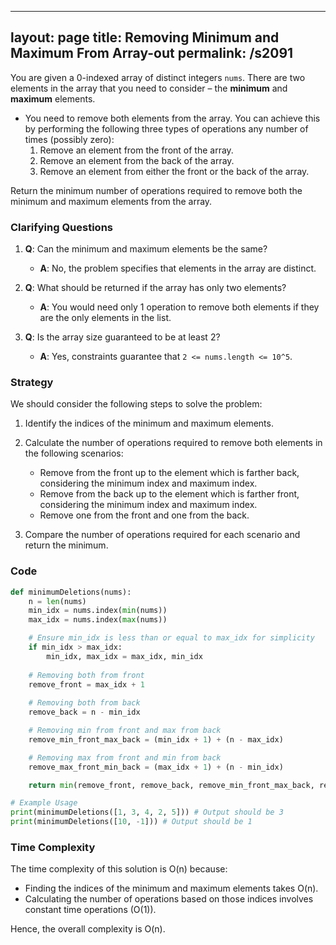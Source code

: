 
---
layout: page
title:  Removing Minimum and Maximum From Array-out
permalink: /s2091
---

You are given a 0-indexed array of distinct integers `nums`. There are two elements in the array that you need to consider – the **minimum** and **maximum** elements.

- You need to remove both elements from the array. You can achieve this by performing the following three types of operations any number of times (possibly zero):
  1. Remove an element from the front of the array.
  2. Remove an element from the back of the array.
  3. Remove an element from either the front or the back of the array.

Return the minimum number of operations required to remove both the minimum and maximum elements from the array.

### Clarifying Questions

1. **Q**: Can the minimum and maximum elements be the same?
   - **A**: No, the problem specifies that elements in the array are distinct.

2. **Q**: What should be returned if the array has only two elements?
   - **A**: You would need only 1 operation to remove both elements if they are the only elements in the list.

3. **Q**: Is the array size guaranteed to be at least 2?
   - **A**: Yes, constraints guarantee that `2 <= nums.length <= 10^5`.

### Strategy

We should consider the following steps to solve the problem:

1. Identify the indices of the minimum and maximum elements.
2. Calculate the number of operations required to remove both elements in the following scenarios:
   - Remove from the front up to the element which is farther back, considering the minimum index and maximum index.
   - Remove from the back up to the element which is farther front, considering the minimum index and maximum index.
   - Remove one from the front and one from the back.
   
3. Compare the number of operations required for each scenario and return the minimum.

### Code

```python
def minimumDeletions(nums):
    n = len(nums)
    min_idx = nums.index(min(nums))
    max_idx = nums.index(max(nums))

    # Ensure min_idx is less than or equal to max_idx for simplicity
    if min_idx > max_idx:
        min_idx, max_idx = max_idx, min_idx
    
    # Removing both from front
    remove_front = max_idx + 1
    
    # Removing both from back
    remove_back = n - min_idx

    # Removing min from front and max from back
    remove_min_front_max_back = (min_idx + 1) + (n - max_idx)

    # Removing max from front and min from back
    remove_max_front_min_back = (max_idx + 1) + (n - min_idx)

    return min(remove_front, remove_back, remove_min_front_max_back, remove_max_front_min_back)

# Example Usage
print(minimumDeletions([1, 3, 4, 2, 5])) # Output should be 3
print(minimumDeletions([10, -1])) # Output should be 1
```

### Time Complexity

The time complexity of this solution is O(n) because:
- Finding the indices of the minimum and maximum elements takes O(n).
- Calculating the number of operations based on those indices involves constant time operations (O(1)).

Hence, the overall complexity is O(n).